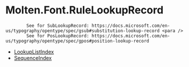 ﻿  
# Molten.Font.RuleLookupRecord

            See for SubLookupRecord: https://docs.microsoft.com/en-us/typography/opentype/spec/gsub#substitution-lookup-record <para />
            See for PosLookupRecord: https://docs.microsoft.com/en-us/typography/opentype/spec/gpos#position-lookup-record
            
  
*  [LookupListIndex](docs/Molten.Font/Molten/Font/RuleLookupRecord/LookupListIndex.md)  
*  [SequenceIndex](docs/Molten.Font/Molten/Font/RuleLookupRecord/SequenceIndex.md)